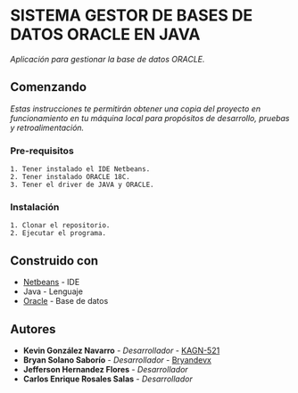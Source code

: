 # SISTEMA GESTOR DE BASES DE DATOS ORACLE EN JAVA
_Aplicación para gestionar la base de datos ORACLE._

## Comenzando
_Estas instrucciones te permitirán obtener una copia del proyecto en funcionamiento en tu máquina local para propósitos de desarrollo, pruebas y retroalimentación._

### Pre-requisitos
```
1. Tener instalado el IDE Netbeans.
2. Tener instalado ORACLE 18C.
3. Tener el driver de JAVA y ORACLE.
```

### Instalación
```
1. Clonar el repositorio.
2. Ejecutar el programa.
```

## Construido con
* [Netbeans](https://netbeans.org/) - IDE
* Java - Lenguaje
* [Oracle](https://www.oracle.com/database/technologies/xe-downloads.html) - Base de datos

## Autores
* **Kevin González Navarro** - *Desarrollador* - [KAGN-521](https://github.com/KAGN-521)
* **Bryan Solano Saborío** - *Desarrollador* - [Bryandevx](https://github.com/Bryandevx)
* **Jefferson Hernandez Flores** - *Desarrollador*
* **Carlos Enrique Rosales Salas** - *Desarrollador*
